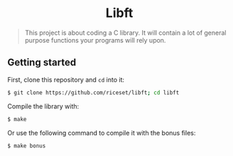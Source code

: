 <h1 align="center">
	Libft
</h1>

> This project is about coding a C library.
> It will contain a lot of general purpose functions your programs will rely upon.

## Getting started
First, clone this repository and `cd` into it:

```zsh
$ git clone https://github.com/riceset/libft; cd libft
```

Compile the library with:

```zsh
$ make
```

Or use the following command to compile it with the bonus files:

```zsh
$ make bonus
```
